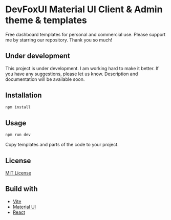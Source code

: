 # DevFoxUI Material UI Client & Admin theme & templates
Free dashboard templates for personal and commercial use. Please support me by starring our repository. Thank you so much!

## Under development
This project is under development. I am working hard to make it better. If you have any suggestions, please let us know.
Description and documentation will be available soon.

## Installation

```bash
npm install
```

## Usage

```bash
npm run dev
```

Copy templates and parts of the code to your project.

## License
[MIT License](LICENSE)

## Build with
- [Vite](https://vitejs.dev/)
- [Material UI](https://material-ui.com/)
- [React](https://reactjs.org/)
